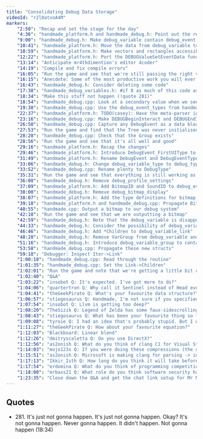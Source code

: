 ```yaml
---
title: "Consolidating Debug Data Storage"
videoId: "r2l0atxoA4M"
markers:
    "2:50": "Recap and set the stage for the day"
    "4:36": "handmade_platform.h and handmade_debug.h: Point out the repeated code that could be compressed out"
    "9:00": "handmade_debug.h: Make debug_variable contain debug_event Event"
    "10:41": "handmade_platform.h: Move the data from debug_variable to debug_event"
    "10:59": "handmade_platform.h: Make vectors and rectangles accessible as base types"
    "12:22": "handmade_platform.h: Port the DEBUGValueSetEventData functions to use our new base types"
    "13:14": "Anticipate mr4thdimention's editor 4coder"
    "14:19": "Compile and fix compile errors"
    "16:05": "Run the game and see that we're still passing the right values"
    "16:15": "Anecdote: Some of the most productive work you will ever do will be with the delete key"
    "16:43": "handmade_debug.h: Consider deleting some code"
    "17:38": "handmade_debug_variables.h: #if 0 as much of this code as possible"
    "18:34": "Make this stuff not happen (!quote 281)"
    "18:54": "handmade_debug.cpp: Look at a secondary value when we see a DebugVariableType_Event"
    "19:38": "handmade_debug.cpp: Use the debug_event_types from handmade_platform.h"
    "22:37": "handmade_platform.h: TODO(casey): Have the meta-parser ignore its own #define"
    "23:16": "handmade_debug.cpp: Make DEBUGBeginInteract and DEBUGEndInteract use the other information"
    "26:50": "handmade_debug.cpp: Capture any DebugEvent as a data block"
    "27:53": "Run the game and find that the Tree was never initialised"
    "28:28": "handmade_debug.cpp: Check that the Group exists"
    "28:56": "Run the game and see that it's all well and good"
    "29:16": "handmade_platform.h: Recap the changes"
    "29:46": "handmade_platform.h: Introduce DebugEvent_FirstUIType to contain the DebugVariableType_ data"
    "31:49": "handmade_platform.h: Rename DebugEvent and DebugEventType to DebugType"
    "33:06": "handmade_debug.h: Change debug_variable_type to debug_type"
    "33:52": "handmade_debug.cpp: Rename plenty to DebugType"
    "35:31": "Run the game and see that everything is still working as expected"
    "36:08": "handmade_debug.h: Remove debug_profile_settings"
    "37:09": "handmade_platform.h: Add BitmapID and SoundID to debug_event"
    "38:00": "handmade_debug.h: Remove debug_bitmap_display"
    "38:07": "handmade_platform.h: Add the type definitions for bitmap_id and sound_id"
    "39:18": "handmade_platform.h and handmade_debug.cpp: Propagate BitmapID"
    "40:55": "handmade.cpp: Output a bitmap to our debug system"
    "42:18": "Run the game and see that we are outputting a bitmap"
    "42:59": "handmade_debug.h: Note that the debug_variable is disappearing"
    "44:33": "handmade_debug.h: Consider the possibility of debug_variable_link storing the VarGroup"
    "46:46": "handmade_debug.h: Add *Children to debug_variable_link"
    "48:28": "handmade_debug.h: Remove VarGroup from debug_variable and rename *Children to *ChildSentinel"
    "51:16": "handmade_debug.h: Introduce debug_variable_group to contain the Sentinel"
    "53:58": "handmade_debug.cpp: Propagate these new structs"
    "59:18": "Debugger: Inspect Iter->Link"
    "1:00:18": "handmade_debug.cpp: Read through the routine"
    "1:01:35": "handmade_debug.cpp: Set the Link->Children"
    "1:02:01": "Run the game and note that we're getting a little bit closer"
    "1:02:40": "Q&A"
    "1:03:22": "insobot Q: It's expected. I've got more to do?"
    "1:04:06": "quartertron Q: Why call it Sentinel instead of Head even though it is a sentinel?"
    "1:04:41": "theGeekPirate Q: What's your favourite data structure?"
    "1:06:57": "stiegosaurus Q: Handmade, I'm not sure if you specified this in a previous broadcast, but do you plan to implement side scrolling or any kind of platforming alongside the top-down view?"
    "1:07:54": "insobot Q: Llvm is getting too deep?"
    "1:08:20": "TheSizik Q: Legend of Zelda has some faux-sidescrolling rooms"
    "1:08:43": "stiegosaurus Q: What has been your favourite thing so far writing this engine?"
    "1:09:08": "tyroie Q: I had an idea that's probably stupid. But I was wondering if a Vector that, when deleting an element, just left an empty spot that's skipped over when iterating, would still be cache friendly - and still efficient when deleting and inserting. This is slightly over my head though"
    "1:11:27": "theGeekPirate Q: How about your favourite equation?"
    "1:12:03": "Blackboard: Linear blend"
    "1:12:26": "dmitryscaletta Q: Do you use DirectX?"
    "1:12:56": "as2onish Q: What do you think of clang C1 for Visual Studio?"
    "1:14:03": "mojo123x Q: If you were doing these compressions (the ones you did today) at work, how different would your process be?"
    "1:15:51": "as2onish Q: Microsoft is making clang for parsing -> intermediate a first class fully supported citizen for visual studio starting in November. Intermediate to machine is still Microsoft (C2)"
    "1:17:13": "Ikkir_Isth Q: How long do you think it will take before someone makes a Linux debugger that can rival Visual Studios?"
    "1:17:54": "erdomina Q: What do you think of programming competitions? Have you participated in any?"
    "1:18:08": "mrbass21 Q: What role do you think software security has in modern gaming? Is it not worth wasting CPU cycles to guard against different exploits? How good of a job is the game industry doing in implementing it and should they be doing more or less?"
    "1:23:35": "Close down the Q&A and get the chat link setup for Mr McGrath"
---
```


## Quotes

* 281\. It's just not gonna happen. It's just not gonna happen. Okay? It's not gonna happen. Never gonna happen. It didn't happen. Not gonna happen (18:34)
